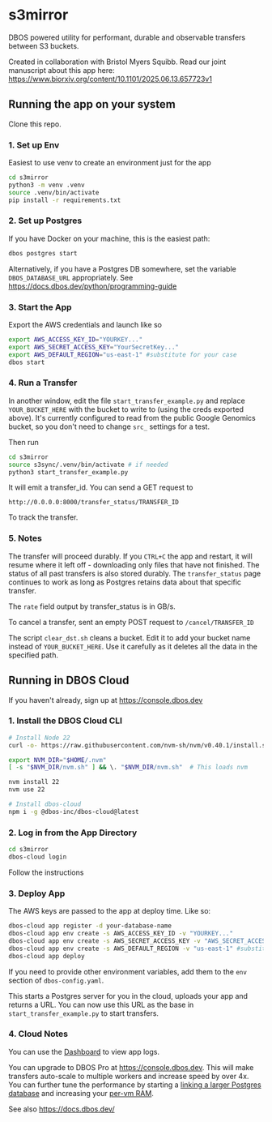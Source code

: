 # s3mirror

DBOS powered utility for performant, durable and observable transfers between S3 buckets.

Created in collaboration with Bristol Myers Squibb. Read our joint manuscript about this app here:
https://www.biorxiv.org/content/10.1101/2025.06.13.657723v1

## Running the app on your system

Clone this repo.

### 1. Set up Env
Easiest to use venv to create an environment just for the app
```bash
cd s3mirror
python3 -m venv .venv
source .venv/bin/activate
pip install -r requirements.txt
```

### 2. Set up Postgres
If you have Docker on your machine, this is the easiest path:
```bash
dbos postgres start
```
Alternatively, if you have a Postgres DB somewhere, set the variable `DBOS_DATABASE_URL` appropriately. See https://docs.dbos.dev/python/programming-guide

### 3. Start the App
Export the AWS credentials and launch like so

```bash
export AWS_ACCESS_KEY_ID="YOURKEY..."
export AWS_SECRET_ACCESS_KEY="YourSecretKey..."
export AWS_DEFAULT_REGION="us-east-1" #substitute for your case
dbos start
```

### 4. Run a Transfer
In another window, edit the file `start_transfer_example.py` and replace `YOUR_BUCKET_HERE` with the bucket to write to (using the creds exported above). It's currently configured to read from the public Google Genomics bucket, so you don't need to change `src_` settings for a test. 

Then run
```bash
cd s3mirror
source s3sync/.venv/bin/activate # if needed
python3 start_transfer_example.py
```
It will emit a transfer_id. You can send a GET request to 
```
http://0.0.0.0:8000/transfer_status/TRANSFER_ID
```
To track the transfer.

### 5. Notes
The transfer will proceed durably. If you `CTRL+C` the app and restart, it will resume where it left off - downloading only files that have not finished. The status of all past transfers is also stored durably. The `transfer_status` page continues to work as long as Postgres retains data about that specific transfer.

The `rate` field output by transfer_status is in GB/s. 

To cancel a transfer, sent an empty POST request to `/cancel/TRANSFER_ID`

The script `clear_dst.sh` cleans a bucket. Edit it to add your bucket name instead of `YOUR_BUCKET_HERE`. Use it carefully as it deletes all the data in the specified path.

## Running in DBOS Cloud

If you haven't already, sign up at https://console.dbos.dev

### 1. Install the DBOS Cloud CLI

```bash
# Install Node 22
curl -o- https://raw.githubusercontent.com/nvm-sh/nvm/v0.40.1/install.sh | bash

export NVM_DIR="$HOME/.nvm"
[ -s "$NVM_DIR/nvm.sh" ] && \. "$NVM_DIR/nvm.sh"  # This loads nvm

nvm install 22
nvm use 22

# Install dbos-cloud
npm i -g @dbos-inc/dbos-cloud@latest
```

### 2. Log in from the App Directory

```bash
cd s3mirror
dbos-cloud login
```
Follow the instructions

### 3. Deploy App

The AWS keys are passed to the app at deploy time. Like so:

```bash
dbos-cloud app register -d your-database-name
dbos-cloud app env create -s AWS_ACCESS_KEY_ID -v "YOURKEY..."
dbos-cloud app env create -s AWS_SECRET_ACCESS_KEY -v "AWS_SECRET_ACCESS_KEY"
dbos-cloud app env create -s AWS_DEFAULT_REGION -v "us-east-1" #substitute for your case
dbos-cloud app deploy
```
If you need to provide other environment variables, add them to the `env` section of `dbos-config.yaml`. 

This starts a Postgres server for you in the cloud, uploads your app and returns a URL. You can now use this URL as the base in `start_transfer_example.py` to start transfers.

### 4. Cloud Notes

You can use the [Dashboard](https://docs.dbos.dev/cloud-tutorials/monitoring-dashboard) to view app logs. 

You can upgrade to DBOS Pro at https://console.dbos.dev. This will make transfers auto-scale to multiple workers and increase speed by over 4x. You can further tune the performance by starting a [linking a larger Postgres database](https://docs.dbos.dev/production/dbos-cloud/cloud-cli#dbos-cloud-db-link) and increasing your [per-vm RAM](https://docs.dbos.dev/production/dbos-cloud/cloud-cli#dbos-cloud-db-link).

See also https://docs.dbos.dev/
